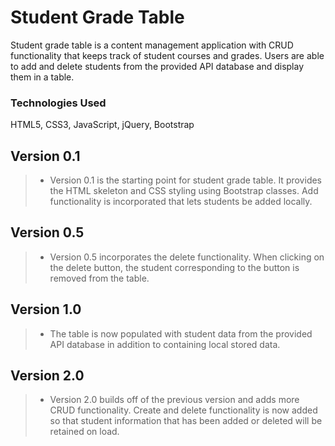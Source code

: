 # Student Grade Table

Student grade table is a content management application with CRUD functionality that keeps track of student courses and grades. 
Users are able to add and delete students from the provided API database and display them in a table. 

### Technologies Used
HTML5, CSS3, JavaScript, jQuery, Bootstrap 



## Version 0.1
> - Version 0.1 is the starting point for student grade table. It provides the HTML skeleton and CSS styling using Bootstrap classes. Add functionality is incorporated that lets students be added locally.  
## Version 0.5
> - Version 0.5 incorporates the delete functionality. When clicking on the delete button, the student corresponding to the button is removed from the table.
## Version 1.0
 > - The table is now populated with student data from the provided API database in addition to containing local stored data. 
## Version 2.0
 > - Version 2.0 builds off of the previous version and adds more CRUD functionality. Create and delete functionality is now added so that student information that has been added or deleted will be retained on load. 


